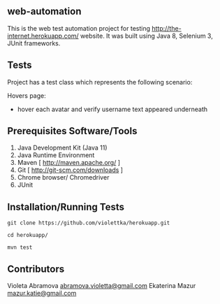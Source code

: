 ## web-automation

This is the web test automation project for testing http://the-internet.herokuapp.com/ website. It was built using Java 8, Selenium 3, JUnit frameworks.

## Tests

Project has a test class which represents the following scenario:
  
 Hovers page:
  * hover each avatar and verify username text appeared underneath


## Prerequisites Software/Tools

1. Java Development Kit (Java 11)
2. Java Runtime Environment
3. Maven [ http://maven.apache.org/ ]
4. Git [ http://git-scm.com/downloads ]
5. Chrome browser/ Chromedriver
6. JUnit

## Installation/Running Tests

`git clone https://github.com/violettka/herokuapp.git`

`cd herokuapp/`

`mvn test`

## Contributors

Violeta Abramova abramova.violetta@gmail.com
Ekaterina Mazur mazur.katie@gmail.com
